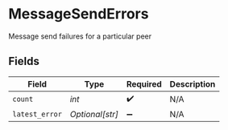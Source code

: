 # MessageSendErrors

Message send failures for a particular peer


## Fields

| Field              | Type               | Required           | Description        |
| ------------------ | ------------------ | ------------------ | ------------------ |
| `count`            | *int*              | :heavy_check_mark: | N/A                |
| `latest_error`     | *Optional[str]*    | :heavy_minus_sign: | N/A                |
